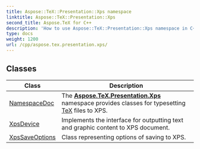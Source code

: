 ```yaml
---
title: Aspose::TeX::Presentation::Xps namespace
linktitle: Aspose::TeX::Presentation::Xps
second_title: Aspose.TeX for C++
description: 'How to use Aspose::TeX::Presentation::Xps namespace in C++.'
type: docs
weight: 1200
url: /cpp/aspose.tex.presentation.xps/
---
```




## Classes

| Class | Description |
| --- | --- |
| [NamespaceDoc](./namespacedoc/) | The **[Aspose.TeX.Presentation.Xps](./)** namespace provides classes for typesetting [TeX](../aspose.tex/) files to XPS. |
| [XpsDevice](./xpsdevice/) | Implements the interface for outputting text and graphic content to XPS document. |
| [XpsSaveOptions](./xpssaveoptions/) | Class representing options of saving to XPS. |
